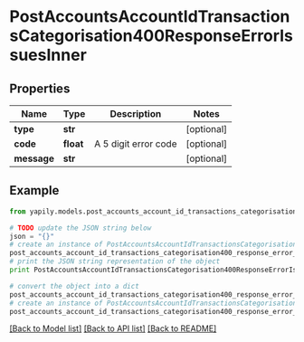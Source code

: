 # PostAccountsAccountIdTransactionsCategorisation400ResponseErrorIssuesInner


## Properties
Name | Type | Description | Notes
------------ | ------------- | ------------- | -------------
**type** | **str** |  | [optional] 
**code** | **float** | A 5 digit error code | [optional] 
**message** | **str** |  | [optional] 

## Example

```python
from yapily.models.post_accounts_account_id_transactions_categorisation400_response_error_issues_inner import PostAccountsAccountIdTransactionsCategorisation400ResponseErrorIssuesInner

# TODO update the JSON string below
json = "{}"
# create an instance of PostAccountsAccountIdTransactionsCategorisation400ResponseErrorIssuesInner from a JSON string
post_accounts_account_id_transactions_categorisation400_response_error_issues_inner_instance = PostAccountsAccountIdTransactionsCategorisation400ResponseErrorIssuesInner.from_json(json)
# print the JSON string representation of the object
print PostAccountsAccountIdTransactionsCategorisation400ResponseErrorIssuesInner.to_json()

# convert the object into a dict
post_accounts_account_id_transactions_categorisation400_response_error_issues_inner_dict = post_accounts_account_id_transactions_categorisation400_response_error_issues_inner_instance.to_dict()
# create an instance of PostAccountsAccountIdTransactionsCategorisation400ResponseErrorIssuesInner from a dict
post_accounts_account_id_transactions_categorisation400_response_error_issues_inner_form_dict = post_accounts_account_id_transactions_categorisation400_response_error_issues_inner.from_dict(post_accounts_account_id_transactions_categorisation400_response_error_issues_inner_dict)
```
[[Back to Model list]](../README.md#documentation-for-models) [[Back to API list]](../README.md#documentation-for-api-endpoints) [[Back to README]](../README.md)


